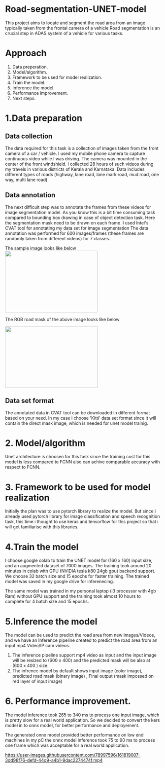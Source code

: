 # Road-segmentation-UNET-model
This project aims to locate and segment the road area from an image typically taken from the frontal camera of a vehicle
Road segmentation is an crucial step in ADAS system of a vehicle for various tasks. 

# Approach
1. Data preperation.
2. Model/algorithm.
3. Framework to be used for model realization.
4. Train the model.
5. Inference the model.
6. Performance improvement.
7. Next steps.

# 1.Data preparation

## Data collection  
 The data required for this task is a collection of images taken from the front camera of a car / vehicle. I used my mobile phone camera to capture continuous video while I was driving. The camera was mounted in the center of the front windshield.
 I collected 28 hours of such videos during my travels in various districts of Kerala and Karnataka.
 Data includes different types of roads (highway, lane road, lane mark road, mud road, one way, multi lane road)

 ## Data annotation
  The next difficult step was to annotate the frames from these videos for image segmentation model. 
  As you know this is a bit time consuming task compared to bounding box drawing in case of object detection task.
  Here the segmentation mask need to be drawn on each frame.
  I used Intel's CVAT tool for annotating my data set for image segmentation
  The data annotation was performed for 600 images/frames (these frames are randomly taken from different videos) for 7 classes.

  The sample image looks like below                                
  <img src="https://user-images.githubusercontent.com/78997596/161812129-56097ac0-7673-421d-9b49-64e5a692ea4e.jpg" width="300" height="200">

  
  The RGB road mask of the above image looks like below
  
  <img src="https://user-images.githubusercontent.com/78997596/161812224-33cb17a6-40f0-472b-8e37-1cf469f104e9.png" width="300" height="200">
  
  ## Data set format
  The annotated data in CVAT tool can be downloaded in different format based on your need. In my case i choose 'Kitti' data set format since it will contain the direct mask image, which is needed for unet model trainig.


  # 2. Model/algorithm
   Unet architecture is choosen for this task since the training cost for this model is less compared to FCNN also can achive comparable accuracy with respect to FCNN.


   # 3. Framework to be used for model realization
   Initially the plan was to use pytorch library to realize the model. But since i already used pytorch library for image classification and speech recognition task, this time i thought to use keras and tensorflow for this project so that i will get familiarise with this libraries.
 
 
   # 4.Train the model
   I choose google colab to train the UNET model for (160 x 160) input size, and an augmented dataset of 7000 images. The training took around 20 minutes in colab with GPU (NVIDIA tesla k80 24gb gpu) backend support. We choose 32 batch size and 15 epochs for faster training. The trained model was saved in my google drive for inferenecing.
   
   The same model was trained in my personal laptop (i3 processor with 4gb Ram) without GPU support and the training took almost 10 hours to complete for 4 batch size and 15 epochs.
   
   # 5.Inference the model
   The model can be used to predict the road area from new images/Videos, and we have an Inference pipeline created to predict the road area from an input mp4 Video/IP cam videos.
   
   1. The inference pipeline support mp4 video as input and the input image will be resized to (600 x 400) and the predicted mask will be also at (600 x 400 ) size.
   2. The infrenec model by default shows input image (color image), predicted road mask (binary image) , Final output (mask impossed on red layer of input image)
  
  
 # 6. Performance improvement.
 The model inference took 265 to 340 ms to process one input image, which is pretty slow for a real world application. 
 So we decided to convert the kers model in to onnx model, for better performance and deployement.
 
 The generated onnx model provided better performance on low end machines 
 in my pC the onnx model inference took 75 to 90 ms to process one frame which was acceptable for a real world application. 
 
https://user-images.githubusercontent.com/78997596/161819007-3dd98f76-defd-44d9-a4b1-9dac2274474f.mp4
